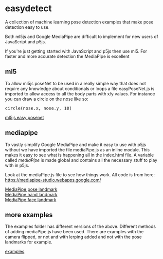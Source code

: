 # easydetect

A collection of machine learning pose detection examples that make pose detection easy to use.

Both ml5js and Google MediaPipe are difficult to implement for new users of JavaScript and p5js.

If you're just getting started with JavaScript and p5js then use ml5. For faster and more accurate detection the MediaPipe is excellent

## ml5

To allow ml5js poseNet to be used in a really simple way that does not require any knowledge about conditionals or loops a file easyPoseNet.js is imported to allow access to all the body parts with x/y values. For instance you can draw a circle on the nose like so:

<pre>
circle(nose.x, nose.y, 10)
</pre>

[ml5js easy posenet](ml5/)

## mediapipe

To vastly simplify Google MediaPipe and make it easy to use with p5js without we have imported the file mediaPipe.js as an inline module. This makes it easy to see what is happening all in the index.html file. A variable called _mediaPipe_ is made global and contains all the necessary stuff to play with in p5js.

Look at the mediaPipe.js file to see how things work. All code is from here:
https://mediapipe-studio.webapps.google.com/

[MediaPipe pose landmark](mediaPipe/poseLandmarks/)  
[MediaPipe hand landmark](mediaPipe/handLandmarks/)  
[MediaPipe face landmark](mediaPipe/faceLandmarks/)

## more examples

The examples folder has different versions of the above. Different methods of adding mediaPipe.js have been used. There are examples with the camera flipped, or not and with lerping added and not with the pose landmarks for example.

[examples](examples/)
